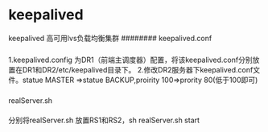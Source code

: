 # keepalived
keepalived 高可用lvs负载均衡集群
########
  keepalived.conf
###
1.keepalived.config 为DR1（前端主调度器）配置，将该keepalived.conf分别放置在DR1和DR2/etc/keepalived目录下。
2.修改DR2服务器下keepalived.conf文件。statue MASTER =>statue BACKUP,proirity 100=>prority 80(低于100即可)
#####

##### 
  realServer.sh
####
 分别将realServer.sh 放置RS1和RS2，sh realServer.sh start
### 


